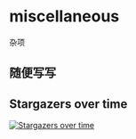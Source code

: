 # miscellaneous
杂项
## 随便写写


## Stargazers over time

[![Stargazers over time](https://github.com/wodelilian/miscellaneous)](https://github.com/wodelilian/miscellaneous)
